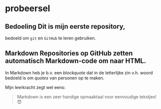 # probeersel

## Bedoeling Dit is mijn eerste repository, 
bedoeld om `git` en `GitHub` te leren gebruiken.

## Markdown Repositories op GitHub zetten automatisch **Markdown**-code om naar **HTML**.

In Markdown heb je b.v. een *blockquote* dat in de letterlijke zin v.h. woord bedoeld is om *quotes* van personen op te maken.

Mijn leerkracht zegt wel eens: 
> Markdown is een zeer handige opmaaktaal voor eenvoudige tekstjes! 
> :smiling_imp:

